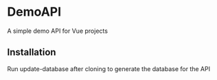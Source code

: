 # DemoAPI
A simple demo API for Vue projects

## Installation
Run update-database after cloning to generate the database for the API
